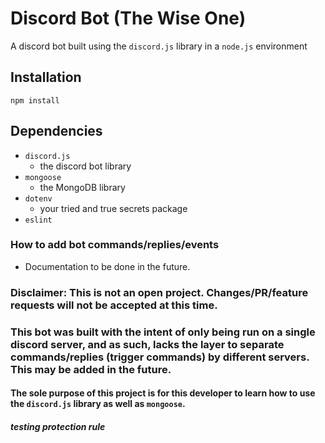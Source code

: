 # Discord Bot (The Wise One)

A discord bot built using the `discord.js` library in a `node.js` environment

## Installation

`npm install`

## Dependencies

- `discord.js`
  - the discord bot library
- `mongoose`
  - the MongoDB library
- `dotenv`
  - your tried and true secrets package
- `eslint`

### How to add bot commands/replies/events

- Documentation to be done in the future.

### **Disclaimer**: This is not an open project. Changes/PR/feature requests will not be accepted at this time.

### This bot was built with the intent of only being run on a single discord server, and as such, lacks the layer to separate commands/replies (trigger commands) by different servers. This may be added in the future.

#### The sole purpose of this project is for this developer to learn how to use the `discord.js` library as well as `mongoose`.

##### testing protection rule